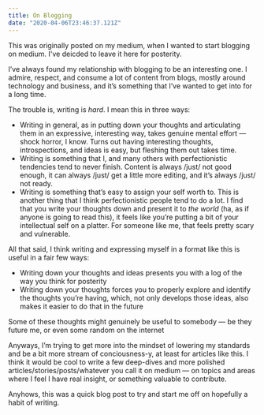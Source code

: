 ```yaml
---
title: On Blogging
date: "2020-04-06T23:46:37.121Z"
---
```


This was originally posted on my medium, when I wanted to start blogging on medium. I've deicded to leave it here for posterity.

I’ve always found my relationship with blogging to be an interesting one. I admire, respect, and consume a lot of content from blogs, mostly around technology and business, and it’s something that I’ve wanted to get into for a long time.

The trouble is, writing is *hard*. I mean this in three ways:

- Writing in general, as in putting down your thoughts and articulating them in an expressive, interesting way, takes genuine mental effort — shock horror, I know. Turns out having interesting thoughts, introspections, and ideas is easy, but fleshing them out takes time.
- Writing is something that I, and many others with perfectionistic tendencies tend to never finish. Content is always /just/ not good enough, it can always /just/ get a little more editing, and it’s always /just/ not ready.
- Writing is something that’s easy to assign your self worth to. This is another thing that I think perfectionistic people tend to do a lot. I find that you write your thoughts down and present it to *the world* (ha, as if anyone is going to read this), it feels like you’re putting a bit of your intellectual self on a platter. For someone like me, that feels pretty scary and vulnerable.


All that said, I think writing and expressing myself in a format like this is useful in a fair few ways:

- Writing down your thoughts and ideas presents you with a log of the way you think for posterity
- Writing down your thoughts forces you to properly explore and identify the thoughts you’re having, which, not only develops those ideas, also makes it easier to do that in the future


Some of these thoughts might genuinely be useful to somebody — be they future me, or even some random on the internet


Anyways, I’m trying to get more into the mindset of lowering my standards and be a bit more stream of conciousness-y, at least for articles like this. I think it would be cool to write a few deep-dives and more polished articles/stories/posts/whatever you call it on medium — on topics and areas where I feel I have real insight, or something valuable to contribute.


Anyhows, this was a quick blog post to try and start me off on hopefully a habit of writing.